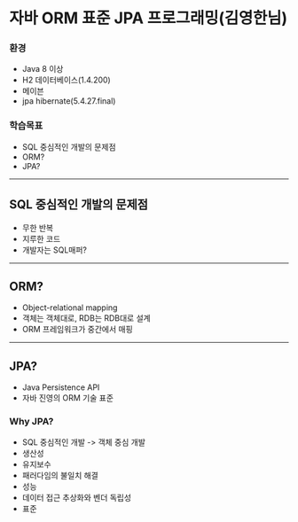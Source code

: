 # 자바 ORM 표준 JPA 프로그래밍(김영한님)

### 환경
- Java 8 이상
- H2 데이터베이스(1.4.200)
- 메이븐
- jpa hibernate(5.4.27.final)

### 학습목표
- SQL 중심적인 개발의 문제점
- ORM?
- JPA?

***

## SQL 중심적인 개발의 문제점
- 무한 반복
- 지루한 코드
- 개발자는 SQL매퍼?

***

## ORM?
- Object-relational mapping
- 객체는 객체대로,  RDB는 RDB대로 설계
- ORM 프레임워크가 중간에서 매핑

***

## JPA?
- Java Persistence API
- 자바 진영의 ORM 기술 표준

### Why JPA?
- SQL 중심적인 개발 -> 객체 중심 개발
- 생산성
- 유지보수
- 패러다임의 불일치 해결
- 성능
- 데이터 접근 추상화와 벤더 독립성
- 표준
